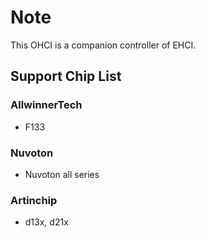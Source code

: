 # Note

This OHCI is a companion controller of EHCI.

## Support Chip List

### AllwinnerTech

- F133

### Nuvoton

- Nuvoton all series

### Artinchip

- d13x, d21x

